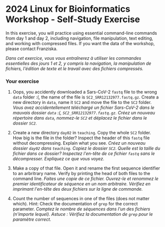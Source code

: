 # 2024 Linux for Bioinformatics Workshop - Self-Study Exercise

In this exercise, you will practice using essential command-line commands from day 1 and day 2, including navigation, file manipulation, text editing, and working with compressed files. If you want the data of the workshop, please contact Franziska.

_Dans cet exercice, vous vous entraînerez à utiliser les commandes essentielles des jours 1 et 2, y compris la navigation, la manipulation de fichiers, l'édition de texte et le travail avec des fichiers compressés._

### Your exercise

1. Oops, you accidently downloaded a Sars-CoV-2 `fastq` file to the wrong `data` folder :(, the name of the file is `SC2_SRR12132977.fastq.gz`. Create a new directory in `data`, name it `SC2` and move the file to the `SC2` folder. _Vous avez accidentellement téléchargé un fichier Sars-CoV-2 dans le mauvais dossier `data` :(, `SC2_SRR12132977.fastq.gz`. Créez un nouveau répertoire dans `data`, nommez-le `SC2` et déplacez le fichier dans le dossier `SC2`._

2. Create a new directory `day02` in `teaching`. Copy the whole `SC2` folder. How big is the file in the folder? Inspect the header of this `fastq` file without decompressing. Explain what you see. _Créez un nouveau dossier `day02` dans `teaching`. Copiez le dossier `SC2`. Quelle est la taille du fichier dans ce dossier? Inspectez l'en-tête de ce fichier `fastq` sans le décompresser. Expliquez ce que vous voyez._

3. Make a copy of that file. Open it and rename the first sequence identifier to an arbritrary name. Verify by printing the head of both files to the command line. _Faites une copie de ce fichier. Ouvrez-le et renommez le premier identificateur de séquence en un nom arbitraire. Vérifiez en imprimant l'en-tête des deux fichiers sur la ligne de commande._

4. Count the number of sequences in one of the files (does not matter which). Hint: Check the documentation of `grep` for the correct parameter. _Comptez le nombre de séquences dans l'un des fichiers (n'importe lequel). Astuce : Vérifiez la documentation de `grep` pour le paramètre correct._
